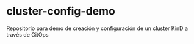 # cluster-config-demo
Repositorio para demo de creación y configuración de un cluster KinD a través de GitOps
